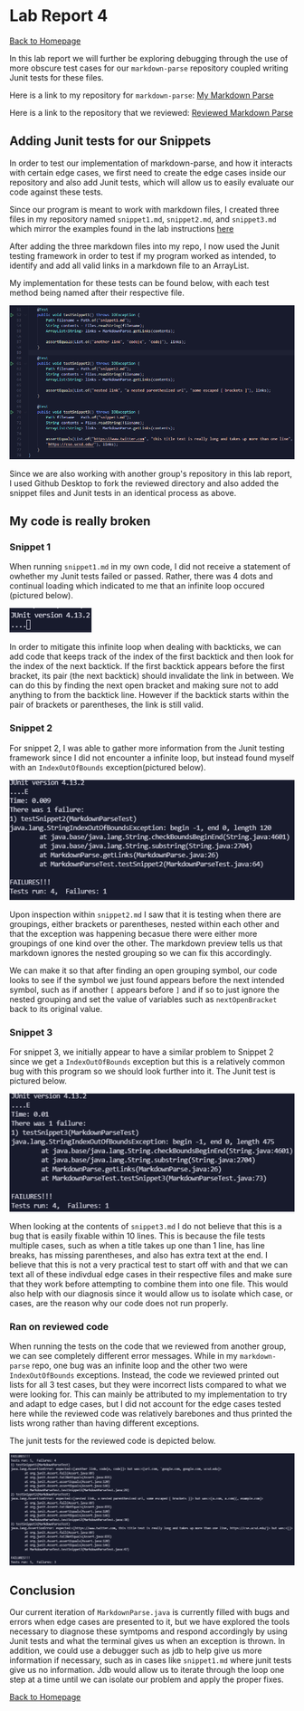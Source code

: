# Lab Report 4

[Back to Homepage](https://d-doan.github.io/cse15l-lab-reports/)

In this lab report we will further be exploring debugging through the use of more obscure test cases for our `markdown-parse` repository coupled writing Junit tests for these files.

Here is a link to my repository for `markdown-parse`: [My Markdown Parse](https://github.com/d-doan/markdown-parse)

Here is a link to the repository that we reviewed: [Reviewed Markdown Parse](https://github.com/AchuthKrishna/markdown-parse)

## Adding Junit tests for our Snippets

In order to test our implementation of markdown-parse, and how it interacts with certain edge cases, we first need to create the edge cases inside our repository and also add Junit tests, which will allow us to easily evaluate our code against these tests.

Since our program is meant to work with markdown files, I created three files in my repository named `snippet1.md`, `snippet2.md`, and `snippet3.md` which mirror the examples found in the lab instructions [here](https://ucsd-cse15l-w22.github.io/week/week8/#week-8-lab-report)

After adding the three markdown files into my repo, I now used the Junit testing framework in order to test if my program worked as intended, to identify and add all valid links in a markdown file to an ArrayList.

My implementation for these tests can be found below, with each test method being named after their respective file.

![Image](lab4-my-junit-tests.png)

Since we are also working with another group's repository in this lab report, I used Github Desktop to fork the reviewed directory and also added the snippet files and Junit tests in an identical process as above.

## My code is really broken

### Snippet 1

When running `snippet1.md` in my own code, I did not receive a statement of owhether my Junit tests failed or passed. Rather, there was 4 dots and continual loading which indicated to me that an infinite loop occured (pictured below).

![Image](lab4-my-snippet1-failure.png)

In order to mitigate this infinite loop when dealing with backticks, we can add code that keeps track of the index of the first backtick and then look for the index of the next backtick. If the first backtick appears before the first bracket, its pair (the next backtick) should invalidate the link in between. We can do this by finding the next open bracket and making sure not to add anything to from the backtick line. However if the backtick starts within the pair of brackets or parentheses, the link is still valid.

### Snippet 2

For snippet 2, I was able to gather more information from the Junit testing framework since I did not encounter a infinite loop, but instead found myself with an `IndexOutOfBounds` exception(pictured below). 

![Image](lab4-my-snippet2-failure.png)

Upon inspection within `snippet2.md` I saw that it is testing when there are groupings, either brackets or parentheses, nested within each other and that the exception was happening becasue there were either more groupings of one kind over the other. The markdown preview tells us that markdown ignores the nested grouping so we can fix this accordingly. 

We can make it so that after finding an open grouping symbol, our code looks to see if the symbol we just found appears before the next intended symbol, such as if another `[` appears before `]` and if so to just ignore the nested grouping and set the value of variables such as `nextOpenBracket` back to its original value.

### Snippet 3

For snippet 3, we initially appear to have a similar problem to Snippet 2 since we get a `IndexOutOfBounds` exception but this is a relatively common bug with this program so we should look further into it. The Junit test is pictured below.

![Image](lab4-my-snippet3-failure.png)

When looking at the contents of `snippet3.md` I do not believe that this is a bug that is easily fixable within 10 lines. This is because the file tests multiple cases, such as when a title takes up one than 1 line, has line breaks, has missing parentheses, and also has extra text at the end. I believe that this is not a very practical test to start off with and that we can text all of these indivdual edge cases in their respective files and make sure that they work before attempting to combine them into one file. This would also help with our diagnosis since it would allow us to isolate which case, or cases, are the reason why our code does not run properly.

### Ran on reviewed code

When running the tests on the code that we reviewed from another group, we can see completely different error messages. While in my `markdown-parse` repo, one bug was an infinite loop and the other two were `IndexOutOfBounds` exceptions. Instead, the code we reviewed printed out lists for all 3 test cases, but they were incorrect lists compared to what we were looking for. This can mainly be attributed to my implementation to try and adapt to edge cases, but I did not account for the edge cases tested here while the reviewed code was relatively barebones and thus printed the lists wrong rather than having different exceptions.

The junit tests for the reviewed code is depicted below.

![Image](lab4-other-snippet-failures.png)

## Conclusion

Our current iteration of `MarkdownParse.java` is currently filled with bugs and errors when edge cases are presented to it, but we have explored the tools necessary to diagnose these symtpoms and respond accordingly by using Junit tests and what the terminal gives us when an exception is thrown. In addition, we could use a debugger such as jdb to help give us more information if necessary, such as in cases like `snippet1.md` where junit tests give us no information. Jdb would allow us to iterate through the loop one step at a time until we can isolate our problem and apply the proper fixes.

[Back to Homepage](https://d-doan.github.io/cse15l-lab-reports/)